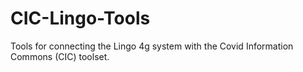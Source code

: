 CIC-Lingo-Tools
================

Tools for connecting the Lingo 4g system with the Covid Information Commons (CIC) toolset.
